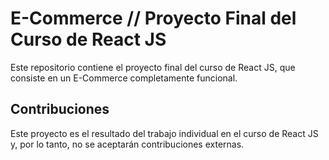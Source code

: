# E-Commerce // Proyecto Final del Curso de React JS

Este repositorio contiene el proyecto final del curso de React JS, que consiste en un E-Commerce completamente funcional.

<!-- ## Demo



Puedes probar el carrito de compras en acción visitando el siguiente enlace: [Carrito de Compras](https://fedemoretto11.github.io/SuperMusicChanguito/) -->

<!-- ## Características

- Carrito de compras completo desarrollado en JavaScript.
- Utiliza la API de Mercado Libre para obtener información de productos.
- Utiliza la API de Mercado Pago para simular el pago de los productos.
- Diseño y funcionalidad desarrollados desde cero. -->

## Contribuciones

Este proyecto es el resultado del trabajo individual en el curso de React JS y, por lo tanto, no se aceptarán contribuciones externas.